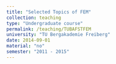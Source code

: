 ```yaml
---
title: "Selected Topics of FEM"
collection: teaching
type: "Undergraduate course"
permalink: /teaching/TUBAFSTFEM
university: "TU Bergakademie Freiberg"
date: 2014-09-01
material: "no"
semester: "2011 - 2015"
---
```

